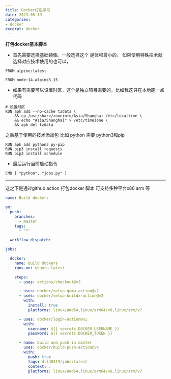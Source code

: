 ```yaml
---
title: Docker打包学习
date: 2023-05-19
categories:
- docker
excerpt: docker
---
```

**打包docker基本脚本**
- 首先需要选择基础镜像。一般选择这个 是体积最小的。
如果使用特殊技术就选择对应技术使用的也可以，
```shell
FROM alpine:latest

FROM node:14-alpine3.15
```

- 如果有需要可以设置时区，这个是独立项目需要的，比如我这只在本地跑一点代码

```shell
# 设置时区
RUN apk add --no-cache tzdata \
    && cp /usr/share/zoneinfo/Asia/Shanghai /etc/localtime \
    && echo "Asia/Shanghai" > /etc/timezone \
    && apk del tzdata
```

之后基于使用的技术添加包
比如
python 需要 python3和pip
```shell
RUN apk add python3 py-pip
RUN pip3 install requests
RUN pip3 install schedule
```

- 最后运行当前启动指令

```shell
CMD [ "python", "jobs.py" ]
```

-----

这之下是通过github action 打包docker 脚本
可支持多种平台x86  arm 等
```yml
name: Build dockers

on:
  push:
    branches:
      - master
    tags:
      - '*'

  workflow_dispatch:

jobs:

  docker:
    name: Build dockers
    runs-on: ubuntu-latest

    steps:
      - uses: actions/checkout@v3

      - uses: docker/setup-qemu-action@v2
      - uses: docker/setup-buildx-action@v2
        with:
          install: true
          platforms: linux/amd64,linux/arm64/v8,linux/arm/v7

      - uses: docker/login-action@v2
        with:
          username: ${{ secrets.DOCKER_USERNAME }}
          password: ${{ secrets.DOCKER_TOKEN }}

      - name: build and push in master
        uses: docker/build-push-action@v4
        with:
          push: true
          tags: dlld0319/jobs:latest
          context: .
          platforms: linux/amd64,linux/arm64/v8,linux/arm/v7
```